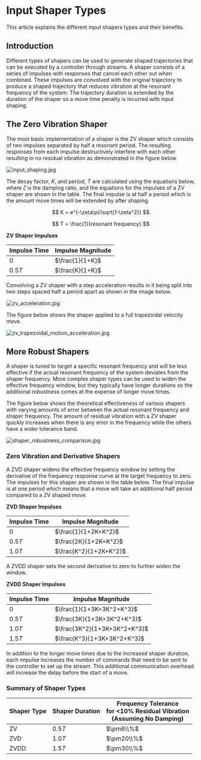 # Input Shaper Types

This article explains the different input shapers types and their benefits.

## Introduction

Different types of shapers can be used to generate shaped trajectories that can be executed by a controller through streams. A shaper consists of a series of impulses with responses that cancel each other out when combined. These impulses are convolved with the original trajectory to produce a shaped trajectory that reduces vibration at the resonant frequency of the system. The trajectory duration is extended by the duration of the shaper so a move time penalty is incurred with input shaping.

## The Zero Vibration Shaper

The most basic implementation of a shaper is the ZV shaper which consists of two impulses separated by half a resonant period. The resulting responses from each impulse destructively interfere with each other resulting in no residual vibration as demonstrated in the figure below.

![input_shaping.jpg](img/input_shaping.jpg)

The decay factor, $K$, and period, $T$ are calculated using the equations below, where $\zeta$ is the damping ratio, and the equations for the impulses of a ZV shaper are shown in the table. The final impulse is at half a period which is the amount move times will be extended by after shaping.

$$
    K = e^{-\zeta\pi/\sqrt{1-\zeta^2}}
$$

$$
    T = \frac{1}{resonant frequency}
$$

**ZV Shaper Impulses**

| Impulse Time | Impulse Magnitude |
|--------------|-------------------|
| $0$          | $\frac\{1}{1+K}$  |
| $0.5T$       | $\frac\{K}{1+K}$  |

Convolving a ZV shaper with a step acceleration results in it being split into two steps spaced half a period apart as shown in the image below.

![zv_acceleration.jpg](img/zv_acceleration.jpg)

The figure below shows the shaper applied to a full trapezoidal velocity move.

![zv_trapezoidal_motion_acceleration.jpg](img/zv_trapezoidal_motion_acceleration.jpg)

## More Robust Shapers

A shaper is tuned to target a specific resonant frequency and will be less effective if the actual resonant frequency of the system deviates from the shaper frequency. More complex shaper types can be used to widen the effective frequency window, but they typically have longer durations so the additional robustness comes at the expense of longer move times.

The figure below shows the theoretical effectiveness of various shapers with varying amounts of error between the actual resonant frequency and shaper frequency. The amount of residual vibration with a ZV shaper quickly increases when there is any error in the frequency while the others have a wider tolerance band.

![shaper_robustness_comparison.jpg](img/shaper_robustness_comparison.jpg)

### Zero Vibration and Derivative Shapers

A ZVD shaper widens the effective frequency window by setting the derivative of the frequency response curve at the target frequency to zero. The impulses for this shaper are shown in the table below. The final impulse is at one period which means that a move will take an additional half period compared to a ZV shaped move.

**ZVD Shaper Impulses**

| Impulse Time | Impulse Magnitude       |
|--------------|-------------------------|
| $0$          | $\frac\{1}{1+2K+K^2}$   |
| $0.5T$       | $\frac\{2K}{1+2K+K^2}$  |
| $1.0T$       | $\frac\{K^2}{1+2K+K^2}$ |

A ZVDD shaper sets the second derivative to zero to further widen the window.

**ZVDD Shaper Impulses**

| Impulse Time | Impulse Magnitude             |
|--------------|-------------------------------|
| $0$          | $\frac\{1}{1+3K+3K^2+K^3}$    |
| $0.5T$       | $\frac\{3K}{1+3K+3K^2+K^3}$   |
| $1.0T$       | $\frac\{3K^2}{1+3K+3K^2+K^3}$ |
| $1.5T$       | $\frac\{K^3}{1+3K+3K^2+K^3}$  |

In addition to the longer move times due to the increased shaper duration, each impulse increases the number of commands that need to be sent to the controller to set up the stream. This additional communication overhead will increase the delay before the start of a move.

### Summary of Shaper Types

| Shaper Type | Shaper Duration | Frequency Tolerance <br/>for <10% Residual Vibration <br/>(Assuming No Damping) |
|-------------|-----------------|---------------------------------------------------------------------------------|
| ZV          | $0.5T$          | $\pm6\\%$                                                                       |
| ZVD         | $1.0T$          | $\pm20\\%$                                                                      |
| ZVDD        | $1.5T$          | $\pm30\\%$                                                                      |
